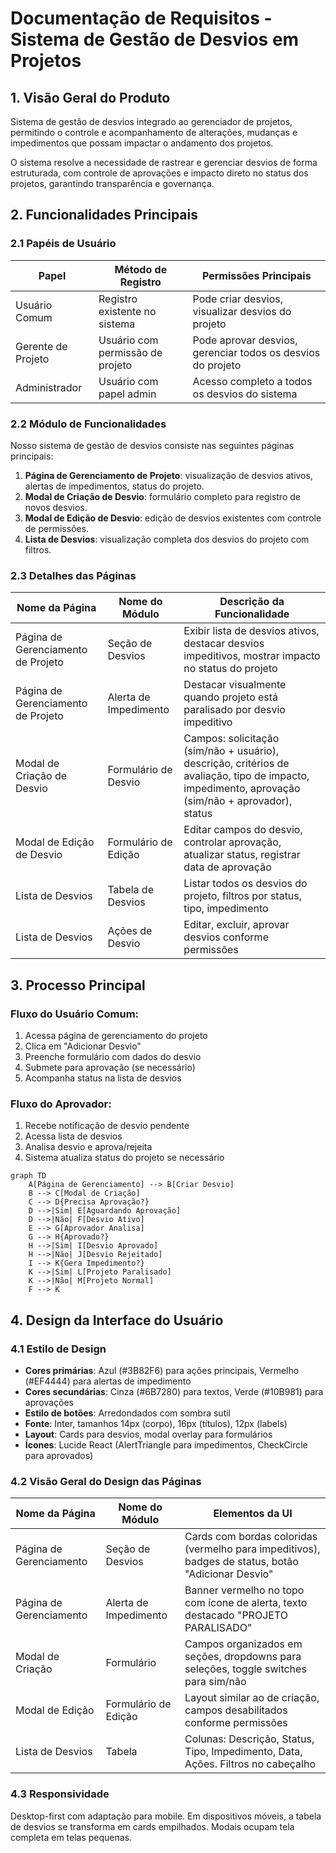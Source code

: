 # Documentação de Requisitos - Sistema de Gestão de Desvios em Projetos

## 1. Visão Geral do Produto

Sistema de gestão de desvios integrado ao gerenciador de projetos, permitindo o controle e acompanhamento de alterações, mudanças e impedimentos que possam impactar o andamento dos projetos.

O sistema resolve a necessidade de rastrear e gerenciar desvios de forma estruturada, com controle de aprovações e impacto direto no status dos projetos, garantindo transparência e governança.

## 2. Funcionalidades Principais

### 2.1 Papéis de Usuário

| Papel | Método de Registro | Permissões Principais |
|-------|-------------------|----------------------|
| Usuário Comum | Registro existente no sistema | Pode criar desvios, visualizar desvios do projeto |
| Gerente de Projeto | Usuário com permissão de projeto | Pode aprovar desvios, gerenciar todos os desvios do projeto |
| Administrador | Usuário com papel admin | Acesso completo a todos os desvios do sistema |

### 2.2 Módulo de Funcionalidades

Nosso sistema de gestão de desvios consiste nas seguintes páginas principais:

1. **Página de Gerenciamento de Projeto**: visualização de desvios ativos, alertas de impedimentos, status do projeto.
2. **Modal de Criação de Desvio**: formulário completo para registro de novos desvios.
3. **Modal de Edição de Desvio**: edição de desvios existentes com controle de permissões.
4. **Lista de Desvios**: visualização completa dos desvios do projeto com filtros.

### 2.3 Detalhes das Páginas

| Nome da Página | Nome do Módulo | Descrição da Funcionalidade |
|----------------|----------------|-----------------------------|
| Página de Gerenciamento de Projeto | Seção de Desvios | Exibir lista de desvios ativos, destacar desvios impeditivos, mostrar impacto no status do projeto |
| Página de Gerenciamento de Projeto | Alerta de Impedimento | Destacar visualmente quando projeto está paralisado por desvio impeditivo |
| Modal de Criação de Desvio | Formulário de Desvio | Campos: solicitação (sim/não + usuário), descrição, critérios de avaliação, tipo de impacto, impedimento, aprovação (sim/não + aprovador), status |
| Modal de Edição de Desvio | Formulário de Edição | Editar campos do desvio, controlar aprovação, atualizar status, registrar data de aprovação |
| Lista de Desvios | Tabela de Desvios | Listar todos os desvios do projeto, filtros por status, tipo, impedimento |
| Lista de Desvios | Ações de Desvio | Editar, excluir, aprovar desvios conforme permissões |

## 3. Processo Principal

### Fluxo do Usuário Comum:
1. Acessa página de gerenciamento do projeto
2. Clica em "Adicionar Desvio"
3. Preenche formulário com dados do desvio
4. Submete para aprovação (se necessário)
5. Acompanha status na lista de desvios

### Fluxo do Aprovador:
1. Recebe notificação de desvio pendente
2. Acessa lista de desvios
3. Analisa desvio e aprova/rejeita
4. Sistema atualiza status do projeto se necessário

```mermaid
graph TD
    A[Página de Gerenciamento] --> B[Criar Desvio]
    B --> C[Modal de Criação]
    C --> D{Precisa Aprovação?}
    D -->|Sim| E[Aguardando Aprovação]
    D -->|Não| F[Desvio Ativo]
    E --> G[Aprovador Analisa]
    G --> H{Aprovado?}
    H -->|Sim| I[Desvio Aprovado]
    H -->|Não| J[Desvio Rejeitado]
    I --> K{Gera Impedimento?}
    K -->|Sim| L[Projeto Paralisado]
    K -->|Não| M[Projeto Normal]
    F --> K
```

## 4. Design da Interface do Usuário

### 4.1 Estilo de Design

- **Cores primárias**: Azul (#3B82F6) para ações principais, Vermelho (#EF4444) para alertas de impedimento
- **Cores secundárias**: Cinza (#6B7280) para textos, Verde (#10B981) para aprovações
- **Estilo de botões**: Arredondados com sombra sutil
- **Fonte**: Inter, tamanhos 14px (corpo), 16px (títulos), 12px (labels)
- **Layout**: Cards para desvios, modal overlay para formulários
- **Ícones**: Lucide React (AlertTriangle para impedimentos, CheckCircle para aprovados)

### 4.2 Visão Geral do Design das Páginas

| Nome da Página | Nome do Módulo | Elementos da UI |
|----------------|----------------|----------------|
| Página de Gerenciamento | Seção de Desvios | Cards com bordas coloridas (vermelho para impeditivos), badges de status, botão "Adicionar Desvio" |
| Página de Gerenciamento | Alerta de Impedimento | Banner vermelho no topo com ícone de alerta, texto destacado "PROJETO PARALISADO" |
| Modal de Criação | Formulário | Campos organizados em seções, dropdowns para seleções, toggle switches para sim/não |
| Modal de Edição | Formulário de Edição | Layout similar ao de criação, campos desabilitados conforme permissões |
| Lista de Desvios | Tabela | Colunas: Descrição, Status, Tipo, Impedimento, Data, Ações. Filtros no cabeçalho |

### 4.3 Responsividade

Desktop-first com adaptação para mobile. Em dispositivos móveis, a tabela de desvios se transforma em cards empilhados. Modais ocupam tela completa em telas pequenas.